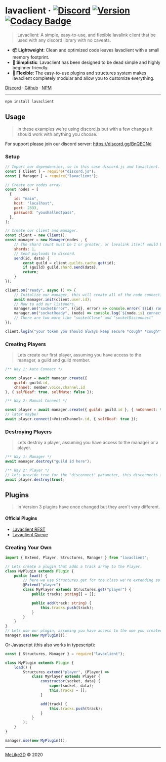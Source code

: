 
# lavaclient &middot; [![Discord](https://discordapp.com/api/guilds/696355996657909790/embed.png)](https://discord.gg/BnQECNd) [![Version](https://img.shields.io/npm/v/lavaclient.svg?maxAge=3600)](https://npmjs.com/lavaclient) [![Codacy Badge](https://api.codacy.com/project/badge/Grade/fe049eb85ee74900ae764fc5af6a6299)](https://www.codacy.com/gh/Lavaclient/lavaclient?utm_source=github.com&utm_medium=referral&utm_content=Lavaclient/lavaclient&utm_campaign=Badge_Grade)

> Lavaclient: A simple, easy-to-use, and flexible lavalink client that be used with any discord library with no caveats.

- **📦 Lightweight**:  Clean and optimized code leaves lavaclient with a small memory footprint.
- **🔰 Simplistic**: Lavaclient has been designed to be dead simple and highly beginner friendly.
- **🔋 Flexible**: The easy-to-use plugins and structures system makes lavaclient completely modular and allow you to customize everything.

[Discord](https://discord.gg/BnQECNd) &middot; [Github](https://github.com/lavaclient/lavaclient) &middot; [NPM](https://npmjs.com/lavaclient)

---

```sh
npm install lavaclient
```

## Usage

> In these examples we're using discord.js but with a few changes it should work with anything you choose.

For support please join our discord server: <https://discord.gg/BnQECNd>

### Setup

```js
// Import our dependencies, so in this case discord.js and lavaclient.
const { Client } = require("discord.js");
const { Manager } = require("lavaclient");

// Create our nodes array.
const nodes = [
  {
    id: "main",
    host: "localhost",
    port: 2333,
    password: "youshallnotpass",
  },
];

// Create our client and manager.
const client = new Client();
const manager = new Manager(nodes , {
	// The shard count must be 1 or greater, or lavalink itself would break.
	shards: 1,
	// Send payloads to discord.
	send(id, data) {
		const guild = client.guilds.cache.get(id);
		if (guild) guild.shard.send(data);
		return;
	}
});

client.on("ready", async () => {
	// Initalize our manager, this will create all of the node connections.
	await manager.init(client.user.id);
	// Now to add our listeners.
	manager.on("socketError", ({id}, error) => console.error(`${id} ran into an error`, error);
	manager.on("socketReady", (node) => console.log(`${node.is} connected.`));
	// There are two more like "socketClose" and "socketDisconnect"
});

client.login("your token you should always keep secure *cough* *cough*")
```

### Creating Players

>  Lets create our first player, assuming you have access to the manager, a guild and guild member.

```js
/** Way 1: Auto Connect */

const player = await manager.create({
	guild: guild.id,
	channel: member.voice.channel.id
}, { selfDeaf: true, selfMute: false });

/** Way 2: Manual Connect */

const player = await manager.create({ guild: guild.id }, { noConnect: true });
// later maybe?
await player.connect(<VoiceChannel>.id, { selfDeaf: true });
```

### Destroying Players

> Lets destroy a player, assuming you have access to the manager or a player.

```js
/** Way 1: Manager */
await manager.destroy("guild id here");

/** Way 2: Player */
// lets provide true for the "disconnect" parameter, this disconnects from the voice channel.
await player.destroy(true);
```

## Plugins

> In Version 3 plugins have once changed but they aren't very different.

#### Official Plugins

- [Lavaclient REST](https://npmjs.com/lavaclient-rest)
- [Lavaclient Queue](https://npmjs.com/lavaclient-queue)

### Creating Your Own

```ts
import { Extend, Player, Structures, Manager } from "lavaclient";

// Lets create a plugin that adds a track array to the Player.
class MyPlugin extends Plugin {
	public load() {
		// here we use Structures.get for the class we're extending so plugins wont conflict with each other
		@Extend("player")
		class MyPlayer extends Structures.get("player") {
			public tracks: string[] = [];

			public add(track: string) {
				this.tracks.push(track);
			}
		}
	}
}
// Lets use our plugin, assuming you have access to the one you created. note: if your plugin uses the "init" method, this should be ran before you run Manager#init()
manager.use(new MyPlugin());
```

Or Javascript (this also works in typescript):

```js
const { Structures, Manager } = require("lavaclient");

class MyPlugin extends Plugin {
	load() {
		Structures.extend("player", (Player) =>
			class MyPlayer extends Player {
				constructor(socket, data) {
					super(socket, data);
					this.tracks = [];
				}

				add(track) {
					this.tracks.push(track);
				}
			}
		);
	}
}

manager.use(new MyPlugin());
```

---

[MeLike2D](https://melike2d.me/) &copy; 2020